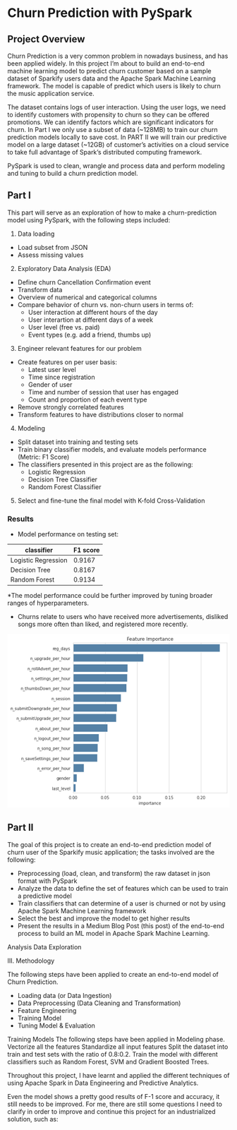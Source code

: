 # Churn Prediction with PySpark

## Project Overview
Churn Prediction is a very common problem in nowadays business, and has been applied widely. 
In this project I’m about to build an end-to-end machine learning model to predict churn customer based on a sample dataset of Sparkify users data and the Apache Spark Machine Learning framework. 
The model is capable of predict which users is likely to churn the music application service.

The dataset contains logs of user interaction. Using the user logs, we need to identify customers with propensity to churn so they can be offered promotions. We can identify factors which are significant indicators for churn.
In Part I we only use a subset of data (~128MB) to train our churn prediction models locally to save cost. 
In PART II we will train our predictive model on a large dataset (~12GB) of customer’s activities on a cloud service to take full advantage of Spark’s distributed computing framework.

PySpark is used to clean, wrangle and process data and perform modeling and tuning to build a churn prediction model.

## Part I

This part will serve as an exploration of how to make a churn-prediction model using PySpark, with the following steps included:

1. Data loading
* Load subset from JSON
* Assess missing values

2. Exploratory Data Analysis (EDA)
* Define churn Cancellation Confirmation event 
* Transform data
* Overview of numerical and categorical columns
* Compare behavior of churn vs. non-churn users in terms of:
    * User interaction at different hours of the day
    * User interartion at different days of a week
    * User level (free vs. paid)
    * Event types (e.g. add a friend, thumbs up)
    
3. Engineer relevant features for our problem
* Create features on per user basis:
    * Latest user level
    * Time since registration
    * Gender of user
    * Time and number of session that user has engaged
    * Count and proportion of each event type
* Remove strongly correlated features
* Transform features to have distributions closer to normal

4. Modeling
* Split dataset into training and testing sets
* Train binary classifier models, and evaluate models performance (Metric: F1 Score)
* The classifiers presented in this project are as the following:
    * Logistic Regression
    * Decision Tree Classifier
    * Random Forest Classifier
 
5. Select and fine-tune the final model with K-fold Cross-Validation

### Results
* Model performance on testing set:

| classifier          | F1 score    |
| ------------------- | ----------- |
| Logistic Regression | 0.9167      |
| Decision Tree       | 0.8167      |
| Random Forest       | 0.9134      |

*The model performance could be further improved by tuning broader ranges of hyperparameters.

* Churns relate to users who have received more advertisements, disliked songs more often than liked, and registered more recently.

![](./feature_importance.png)

## Part II
The goal of this project is to create an end-to-end prediction model of churn user of the Sparkify music application; the tasks involved are the following:
* Preprocessing (load, clean, and transform) the raw dataset in json format with PySpark
* Analyze the data to define the set of features which can be used to train a predictive model
* Train classifiers that can determine of a user is churned or not by using Apache Spark Machine Learning framework
* Select the best and improve the model to get higher results
* Present the results in a Medium Blog Post (this post) of the end-to-end process to build an ML model in Apache Spark Machine Learning.

Analysis
Data Exploration

III. Methodology

The following steps have been applied to create an end-to-end model of Churn Prediction.
* Loading data (or Data Ingestion)
* Data Preprocessing (Data Cleaning and Transformation)
* Feature Engineering
* Training Model
* Tuning Model & Evaluation

Training Models
The following steps have been applied in Modeling phase.
Vectorize all the features
Standardize all input features
Split the dataset into train and test sets with the ratio of 0.8:0.2.
Train the model with different classifiers such as Random Forest, SVM and Gradient Boosted Trees.

Throughout this project, I have learnt and applied the different techniques of using Apache Spark in Data Engineering and Predictive Analytics. 

Even the model shows a pretty good results of F-1 score and accuracy, it still needs to be improved. For me, there are still some questions I need to clarify in order to improve and continue this project for an industrialized solution, such as:
